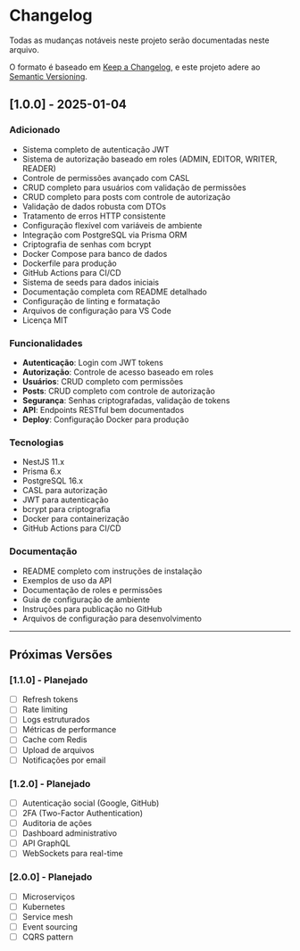 # Changelog

Todas as mudanças notáveis neste projeto serão documentadas neste arquivo.

O formato é baseado em [Keep a Changelog](https://keepachangelog.com/pt-BR/1.0.0/),
e este projeto adere ao [Semantic Versioning](https://semver.org/lang/pt-BR/).

## [1.0.0] - 2025-01-04

### Adicionado
- Sistema completo de autenticação JWT
- Sistema de autorização baseado em roles (ADMIN, EDITOR, WRITER, READER)
- Controle de permissões avançado com CASL
- CRUD completo para usuários com validação de permissões
- CRUD completo para posts com controle de autorização
- Validação de dados robusta com DTOs
- Tratamento de erros HTTP consistente
- Configuração flexível com variáveis de ambiente
- Integração com PostgreSQL via Prisma ORM
- Criptografia de senhas com bcrypt
- Docker Compose para banco de dados
- Dockerfile para produção
- GitHub Actions para CI/CD
- Sistema de seeds para dados iniciais
- Documentação completa com README detalhado
- Configuração de linting e formatação
- Arquivos de configuração para VS Code
- Licença MIT

### Funcionalidades
- **Autenticação**: Login com JWT tokens
- **Autorização**: Controle de acesso baseado em roles
- **Usuários**: CRUD completo com permissões
- **Posts**: CRUD completo com controle de autorização
- **Segurança**: Senhas criptografadas, validação de tokens
- **API**: Endpoints RESTful bem documentados
- **Deploy**: Configuração Docker para produção

### Tecnologias
- NestJS 11.x
- Prisma 6.x
- PostgreSQL 16.x
- CASL para autorização
- JWT para autenticação
- bcrypt para criptografia
- Docker para containerização
- GitHub Actions para CI/CD

### Documentação
- README completo com instruções de instalação
- Exemplos de uso da API
- Documentação de roles e permissões
- Guia de configuração de ambiente
- Instruções para publicação no GitHub
- Arquivos de configuração para desenvolvimento

---

## Próximas Versões

### [1.1.0] - Planejado
- [ ] Refresh tokens
- [ ] Rate limiting
- [ ] Logs estruturados
- [ ] Métricas de performance
- [ ] Cache com Redis
- [ ] Upload de arquivos
- [ ] Notificações por email

### [1.2.0] - Planejado
- [ ] Autenticação social (Google, GitHub)
- [ ] 2FA (Two-Factor Authentication)
- [ ] Auditoria de ações
- [ ] Dashboard administrativo
- [ ] API GraphQL
- [ ] WebSockets para real-time

### [2.0.0] - Planejado
- [ ] Microserviços
- [ ] Kubernetes
- [ ] Service mesh
- [ ] Event sourcing
- [ ] CQRS pattern
